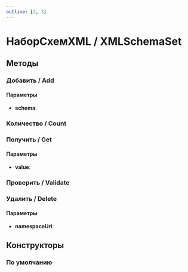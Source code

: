 ```yaml
---
outline: [2, 3]
---
```


# НаборСхемXML / XMLSchemaSet


## Методы


### Добавить / Add


#### Параметры

* **schema**: 

### Количество / Count


### Получить / Get


#### Параметры

* **value**: 

### Проверить / Validate


### Удалить / Delete


#### Параметры

* **namespaceUri**: 

## Конструкторы


### По умолчанию

